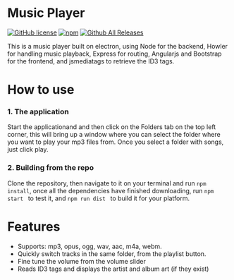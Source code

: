 # Music Player

[![GitHub license](https://img.shields.io/github/license/Aveek-Saha/MusicPlayer.svg?style=for-the-badge)](https://github.com/Aveek-Saha/MusicPlayer/blob/master/LICENSE) [![npm](https://img.shields.io/npm/v/npm.svg?style=for-the-badge)](https://github.com/Aveek-Saha/MusicPlayer)  [![Github All Releases](https://img.shields.io/github/downloads/Aveek-Saha/MusicPlayer/total.svg?style=for-the-badge)](https://github.com/Aveek-Saha/MusicPlayer)


This is a music player built on electron, using Node for the backend, Howler for handling music playback, Express for routing, Angularjs and Bootstrap for the frontend, and jsmediatags to retrieve the ID3 tags.

# How to use
### 1. The application
Start the applicationand and then click on the Folders tab on the top left corner, this will bring up a window where you can select the folder where you want to play your mp3 files from. 
Once you select a folder with songs, just click play.
### 2. Building from the repo
Clone the repository, then navigate to it on your terminal and run ```npm install```, once all the dependencies have finished downloading, run ```npm start ``` to test it, and ```npm run dist ``` to build it for your platform.


# Features
<ul>
  <li>Supports: mp3, opus, ogg, wav, aac, m4a, webm.</li>
  <li>Quickly switch tracks in the same folder, from the playlist button.</li>
  <li>Fine tune the volume from the volume slider</li>
  <li>Reads ID3 tags and displays the artist and album art (if they exist)</li>
</ul>
